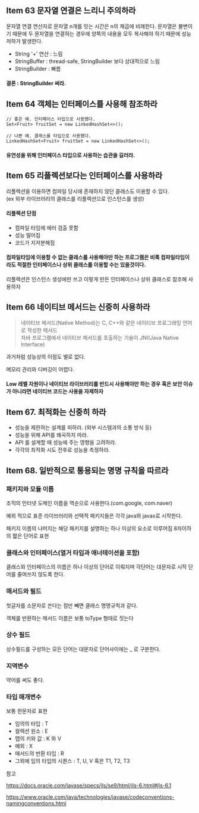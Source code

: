 ## Item 63 문자열 연결은 느리니 주의하라

문자열 연결 연산자로 문자열 n개를 잇는 시간은 n의 제곱에 비례한다. 문자열은 불변이기 때문에 두 문자열을 연결하는 경우에 양쪽의 내용을 모두 복사해야 하기 때문에 성능 저하가 발생한다.

- String '+' 연산 : 느림
- StringBuffer   : thread-safe, StringBuilder 보다 상대적으로 느림
- StringBuilder  : 빠름

#### 결론 : StringBuilder 써라.

## Item 64 객체는 인터페이스를 사용해 참조하라

```
// 좋은 예. 인터페이스 타입으로 사용했다.
Set<Fruit> fruitSet = new LinkedHashSet<>();

// 나쁜 예. 클래스를 타입으로 사용했다.
LinkedHashSet<Fruit> fruitSet = new LinkedHashSet<>();
```

#### 유연성을 위해 인터페이스 타입으로 사용하는 습관을 길러라.

## Item 65 리플렉션보다는 인터페이스를 사용하라

리플렉션을 이용하면 컴파일 당시에 존재하지 않던 클래스도 이용할 수 있다.  
(ex 외부 라이브러리의 클래스를 리플렉션으로 인스턴스를 생성)

#### 리플렉션 단점

- 컴파일 타임에 에러 검출 못함
- 성능 떨어짐
- 코드가 지저분해짐

#### 컴파일타임에 이용할 수 없는 클래스를 사용해야만 하는 프로그램은 비록 컴파일타임이라도 적절한 인터페이스나 상위 클래스를 이용할 수는 있을것이다.
리플렉션은 인스턴스 생성에만 쓰고 이렇게 만든 인터페이스나 상위 클래스로 참조해 사용하자



## Item 66 네이티브 메서드는 신중히 사용하라

>네이티브 메서드(Native Method)는 C, C++와 같은 네이티브 프로그래밍 언어로 작성한 메서드  
자바 프로그램에서 네이티브 메서드를 호출하는 기술이 JNI(Java Native Interface)

과거처럼 성능상의 이점도 별로 없다.

메모리 관리와 디버깅이 어렵다.

#### Low 레벨 자원이나 네이티브 라이브러리를 반드시 사용해야만 하는 경우 혹은 보안 이슈가 아니라면 네이티브 코드는 사용을 자제하자

## Item 67. 최적화는 신중히 하라

- 성능을 제한하는 설계를 피하라. (외부 시스템과의 소통 방식 등)
- 성능을 위해 API를 왜곡하지 마라.
- API 를 설계할 때 성능에 주는 영향을 고려하라.
- 각각의 최적화 시도 전후로 성능을 측정하라.

## Item 68. 일반적으로 통용되는 명명 규칙을 따르라

### 패키지와 모듈 이름

조직의 인터넷 도메인 이름을 역순으로 사용한다.(com.google, com.naver)

예외 적으로 표준 라이브러리와 선택적 패키지들은 각각 java와 javax로 시작한다.

패키지 이름의 나머지는 해당 패키지를 설명하는 하나 이상의 요소로 이루어짐 8자이하의 짧은 단어로 표현

### 클래스와 인터페이스(열거 타입과 애너테이션을 포함)

클래스와 인터페이스의 이름은 하나 이상의 단어로 이뤄지며 각단어는 대문자로 시작
단어를 줄여쓰지 않도록 한다.

### 매서드와 필드

첫글자를 소문자로 쓴다는 점만 빼면 클래스 명명규칙과 같다.

객체를 반환하는 메서드 이름은 보통 toType 형태로 짓는다

### 상수 필드

상수필드를 구성하는 모든 단어는 대문자로 단어사이에는 _ 로 구분한다.

### 지역변수

약어를 써도 좋다.

### 타입 매개변수

보통 한문자로 표현

- 임의의 타입 : T
- 컬렉션 원소 : E
- 맵의 키와 값 : K 와 V
- 예외 : X
- 매서드의 반환 타입 : R
- 그외에 임의 타입의 시퀀스 : T, U, V 혹은 T1, T2, T3

참고 

https://docs.oracle.com/javase/specs/jls/se9/html/jls-6.html#jls-6.1

https://www.oracle.com/java/technologies/javase/codeconventions-namingconventions.html


